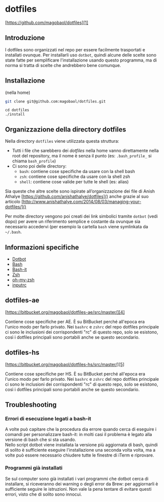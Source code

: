 # dotfiles
[https://github.com/magobaol/dotfiles][1]

## Introduzione
I dotfiles sono organizzati nel repo per essere facilmente trasportati e installati ovunque. Per installarli uso `dotbot`, quindi alcune delle scelte sono state fatte per semplificare l'installazione usando questo programma, ma di norma si tratta di scelte che andrebbero bene comunque.

## Installazione
(nella home)

```bash
git clone git@github.com:magobaol/dotfiles.git
```

	cd dotfiles
	./install

## Organizzazione della directory dotfiles
Nella directory `dotfiles` viene utilizzata questa struttura:

- Tutti i file che sarebbero dei _dotfiles_ nella home vanno direttamente nella root del repository, ma il nome è senza il punto (es: `.bash_profile_` si chiama `bash_profile`)
- Ci sono poi delle directory:
	- `bash`: contiene cose specifiche da usare con la shell bash
	- `zsh`: contiene cose specifiche da usare con la shell zsh
	- `shell`: contiene cose valide per tutte le shell (es: alias)

Sia queste che altre scelte sono ispirate all’organizzazione dei file di Anish Athalye [https://github.com/anishathalye/dotfiles]() anche grazie al suo articolo [http://www.anishathalye.com/2014/08/03/managing-your-dotfiles/]()

Per molte directory vengono poi creati dei link simbolici tramite `dotbot` (vedi dopo) per avere un riferimento semplice e costante da ovunque sia necessario accedervi (per esempio la cartella `bash` viene symlinkata da `~/.bash`.

## Informazioni specifiche

- [Dotbot](../applications/dotbot.md)
- [Bash](../applications/bash.md)
- [Bash-it](../applications/bash-it.md)
- [Zsh](../applications/zsh)
- [oh-my-zsh](../applications/oh-my-zsh.md)
- [inputrc](../applications/inputrc.md)

## dotfiles-ae
[https://bitbucket.org/magobaol/dotfiles-ae/src/master/][4]

Contiene cose specifiche per AE. È su BitBucket perché all'epoca era l'unico modo per farlo privato.
Nei `bashrc` e `zshrc` del repo dotfiles principale ci sono le inclusioni dei corrispondenti "rc" di questo repo, solo se esistono, così i dotfiles principali sono portabili anche se questo secondario.

## dotfiles-hs
[https://bitbucket.org/magobaol/dotfiles-hs/src/master/][5]

Contiene cose specifiche per HS. È su BitBucket perché all'epoca era l'unico modo per farlo privato.
Nei `bashrc` e `zshrc` del repo dotfiles principale ci sono le inclusioni dei corrispondenti "rc" di questo repo, solo se esistono, così i dotfiles principali sono portabili anche se questo secondario.

[1]:	https://github.com/magobaol/dotfiles
[4]:	https://bitbucket.org/magobaol/dotfiles-ae/src/master/
[5]:	https://bitbucket.org/magobaol/dotfiles-hs/src/master/

## Troubleshooting

### Errori di esecuzione legati a bash-it
A volte può capitare che la procedura dia errore quando cerca di eseguire i comandi per personalizzare bash-it: in molti casi il problema è legato alla versione di bash che si sta usando.   
Nello script dotbot viene installata la versione più aggiornata di bash, quindi di solito è sufficiente eseguire l'installazione una seconda volta volta, ma a volte può essere necessario chiudere tutte le finestre di iTerm e riprovare.

### Programmi già installati
Se sul computer sono già installati i vari programmi che dotbot cerca di installare, si riceveranno dei warning o degli error da Brew: per aggiornarli è sufficiente seguire le istruzioni.
Non vale la pena tentare di evitare questi errori, visto che di solito sono innocui.
